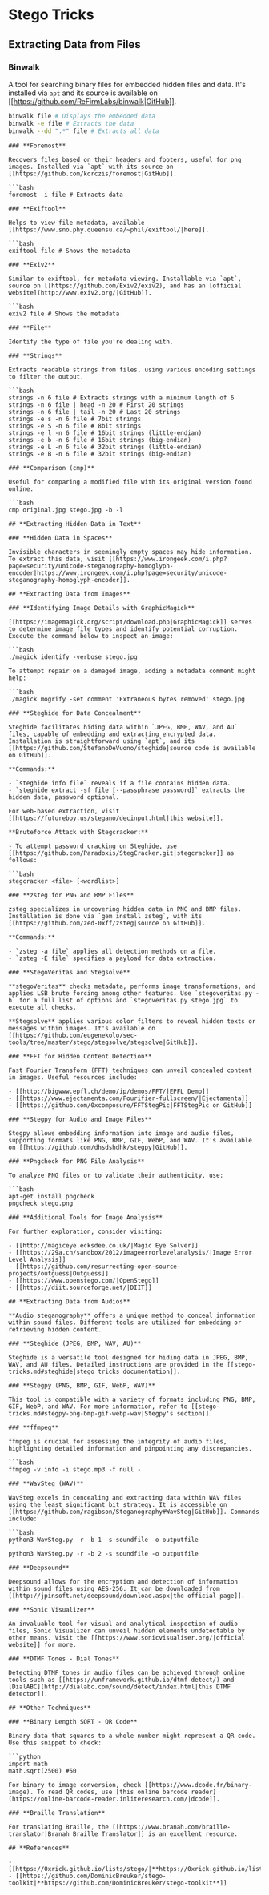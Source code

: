 # Stego Tricks


## **Extracting Data from Files**

### **Binwalk**

A tool for searching binary files for embedded hidden files and data. It's installed via `apt` and its source is available on [[https://github.com/ReFirmLabs/binwalk|GitHub]].

```bash
binwalk file # Displays the embedded data
binwalk -e file # Extracts the data
binwalk --dd ".*" file # Extracts all data
```
```
### **Foremost**

Recovers files based on their headers and footers, useful for png images. Installed via `apt` with its source on [[https://github.com/korczis/foremost|GitHub]].

```bash
foremost -i file # Extracts data
```
```
### **Exiftool**

Helps to view file metadata, available [[https://www.sno.phy.queensu.ca/~phil/exiftool/|here]].

```bash
exiftool file # Shows the metadata
```
```
### **Exiv2**

Similar to exiftool, for metadata viewing. Installable via `apt`, source on [[https://github.com/Exiv2/exiv2), and has an [official website](http://www.exiv2.org/|GitHub]].

```bash
exiv2 file # Shows the metadata
```
```
### **File**

Identify the type of file you're dealing with.

### **Strings**

Extracts readable strings from files, using various encoding settings to filter the output.

```bash
strings -n 6 file # Extracts strings with a minimum length of 6
strings -n 6 file | head -n 20 # First 20 strings
strings -n 6 file | tail -n 20 # Last 20 strings
strings -e s -n 6 file # 7bit strings
strings -e S -n 6 file # 8bit strings
strings -e l -n 6 file # 16bit strings (little-endian)
strings -e b -n 6 file # 16bit strings (big-endian)
strings -e L -n 6 file # 32bit strings (little-endian)
strings -e B -n 6 file # 32bit strings (big-endian)
```
```
### **Comparison (cmp)**

Useful for comparing a modified file with its original version found online.

```bash
cmp original.jpg stego.jpg -b -l
```
```
## **Extracting Hidden Data in Text**

### **Hidden Data in Spaces**

Invisible characters in seemingly empty spaces may hide information. To extract this data, visit [[https://www.irongeek.com/i.php?page=security/unicode-steganography-homoglyph-encoder|https://www.irongeek.com/i.php?page=security/unicode-steganography-homoglyph-encoder]].

## **Extracting Data from Images**

### **Identifying Image Details with GraphicMagick**

[[https://imagemagick.org/script/download.php|GraphicMagick]] serves to determine image file types and identify potential corruption. Execute the command below to inspect an image:

```bash
./magick identify -verbose stego.jpg
```
```
To attempt repair on a damaged image, adding a metadata comment might help:

```bash
./magick mogrify -set comment 'Extraneous bytes removed' stego.jpg
```
```
### **Steghide for Data Concealment**

Steghide facilitates hiding data within `JPEG, BMP, WAV, and AU` files, capable of embedding and extracting encrypted data. Installation is straightforward using `apt`, and its [[https://github.com/StefanoDeVuono/steghide|source code is available on GitHub]].

**Commands:**

- `steghide info file` reveals if a file contains hidden data.
- `steghide extract -sf file [--passphrase password]` extracts the hidden data, password optional.

For web-based extraction, visit [[https://futureboy.us/stegano/decinput.html|this website]].

**Bruteforce Attack with Stegcracker:**

- To attempt password cracking on Steghide, use [[https://github.com/Paradoxis/StegCracker.git|stegcracker]] as follows:

```bash
stegcracker <file> [<wordlist>]
```
```
### **zsteg for PNG and BMP Files**

zsteg specializes in uncovering hidden data in PNG and BMP files. Installation is done via `gem install zsteg`, with its [[https://github.com/zed-0xff/zsteg|source on GitHub]].

**Commands:**

- `zsteg -a file` applies all detection methods on a file.
- `zsteg -E file` specifies a payload for data extraction.

### **StegoVeritas and Stegsolve**

**stegoVeritas** checks metadata, performs image transformations, and applies LSB brute forcing among other features. Use `stegoveritas.py -h` for a full list of options and `stegoveritas.py stego.jpg` to execute all checks.

**Stegsolve** applies various color filters to reveal hidden texts or messages within images. It's available on [[https://github.com/eugenekolo/sec-tools/tree/master/stego/stegsolve/stegsolve|GitHub]].

### **FFT for Hidden Content Detection**

Fast Fourier Transform (FFT) techniques can unveil concealed content in images. Useful resources include:

- [[http://bigwww.epfl.ch/demo/ip/demos/FFT/|EPFL Demo]]
- [[https://www.ejectamenta.com/Fourifier-fullscreen/|Ejectamenta]]
- [[https://github.com/0xcomposure/FFTStegPic|FFTStegPic on GitHub]]

### **Stegpy for Audio and Image Files**

Stegpy allows embedding information into image and audio files, supporting formats like PNG, BMP, GIF, WebP, and WAV. It's available on [[https://github.com/dhsdshdhk/stegpy|GitHub]].

### **Pngcheck for PNG File Analysis**

To analyze PNG files or to validate their authenticity, use:

```bash
apt-get install pngcheck
pngcheck stego.png
```
```
### **Additional Tools for Image Analysis**

For further exploration, consider visiting:

- [[http://magiceye.ecksdee.co.uk/|Magic Eye Solver]]
- [[https://29a.ch/sandbox/2012/imageerrorlevelanalysis/|Image Error Level Analysis]]
- [[https://github.com/resurrecting-open-source-projects/outguess|Outguess]]
- [[https://www.openstego.com/|OpenStego]]
- [[https://diit.sourceforge.net/|DIIT]]

## **Extracting Data from Audios**

**Audio steganography** offers a unique method to conceal information within sound files. Different tools are utilized for embedding or retrieving hidden content.

### **Steghide (JPEG, BMP, WAV, AU)**

Steghide is a versatile tool designed for hiding data in JPEG, BMP, WAV, and AU files. Detailed instructions are provided in the [[stego-tricks.md#steghide|stego tricks documentation]].

### **Stegpy (PNG, BMP, GIF, WebP, WAV)**

This tool is compatible with a variety of formats including PNG, BMP, GIF, WebP, and WAV. For more information, refer to [[stego-tricks.md#stegpy-png-bmp-gif-webp-wav|Stegpy's section]].

### **ffmpeg**

ffmpeg is crucial for assessing the integrity of audio files, highlighting detailed information and pinpointing any discrepancies.

```bash
ffmpeg -v info -i stego.mp3 -f null -
```
```
### **WavSteg (WAV)**

WavSteg excels in concealing and extracting data within WAV files using the least significant bit strategy. It is accessible on [[https://github.com/ragibson/Steganography#WavSteg|GitHub]]. Commands include:

```bash
python3 WavSteg.py -r -b 1 -s soundfile -o outputfile

python3 WavSteg.py -r -b 2 -s soundfile -o outputfile
```
```
### **Deepsound**

Deepsound allows for the encryption and detection of information within sound files using AES-256. It can be downloaded from [[http://jpinsoft.net/deepsound/download.aspx|the official page]].

### **Sonic Visualizer**

An invaluable tool for visual and analytical inspection of audio files, Sonic Visualizer can unveil hidden elements undetectable by other means. Visit the [[https://www.sonicvisualiser.org/|official website]] for more.

### **DTMF Tones - Dial Tones**

Detecting DTMF tones in audio files can be achieved through online tools such as [[https://unframework.github.io/dtmf-detect/) and [DialABC](http://dialabc.com/sound/detect/index.html|this DTMF detector]].

## **Other Techniques**

### **Binary Length SQRT - QR Code**

Binary data that squares to a whole number might represent a QR code. Use this snippet to check:

```python
import math
math.sqrt(2500) #50
```
```
For binary to image conversion, check [[https://www.dcode.fr/binary-image). To read QR codes, use [this online barcode reader](https://online-barcode-reader.inliteresearch.com/|dcode]].

### **Braille Translation**

For translating Braille, the [[https://www.branah.com/braille-translator|Branah Braille Translator]] is an excellent resource.

## **References**

- [[https://0xrick.github.io/lists/stego/|**https://0xrick.github.io/lists/stego/**]]
- [[https://github.com/DominicBreuker/stego-toolkit|**https://github.com/DominicBreuker/stego-toolkit**]]



